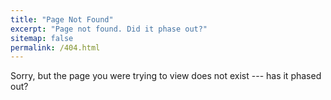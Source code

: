 ```yaml
---
title: "Page Not Found"
excerpt: "Page not found. Did it phase out?"
sitemap: false
permalink: /404.html
---
```


Sorry, but the page you were trying to view does not exist --- has it phased out?

<script>
  var GOOG_FIXURL_LANG = 'en';
  var GOOG_FIXURL_SITE = '{{ site.url }}'
</script>
<script src="https://linkhelp.clients.google.com/tbproxy/lh/wm/fixurl.js">
</script>
